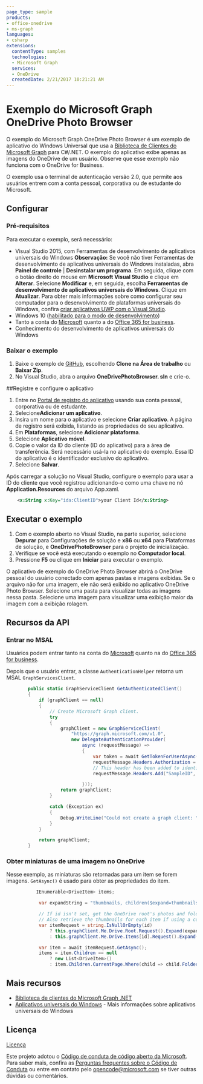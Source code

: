 ```yaml
---
page_type: sample
products:
- office-onedrive
- ms-graph
languages:
- csharp
extensions:
  contentType: samples
  technologies:
  - Microsoft Graph
  services:
  - OneDrive
  createdDate: 2/21/2017 10:21:21 AM
---
```

# Exemplo do Microsoft Graph OneDrive Photo Browser

O exemplo do Microsoft Graph OneDrive Photo Browser é um exemplo de aplicativo do Windows Universal que usa a [Biblioteca de Clientes do Microsoft Graph](https://github.com/microsoftgraph/msgraph-sdk-dotnet) para C#/.NET.
O exemplo do aplicativo exibe apenas as imagens do OneDrive de um usuário. Observe que esse exemplo não funciona com o OneDrive for Business.

O exemplo usa o terminal de autenticação versão 2.0, que permite aos usuários entrem com a conta pessoal, corporativa ou de estudante do Microsoft.


## Configurar

### Pré-requisitos

Para executar o exemplo, será necessário: 

* Visual Studio 2015, com Ferramentas de desenvolvimento de aplicativos universais do Windows **Observação:** Se você não tiver Ferramentas de desenvolvimento de aplicativos universais do Windows instaladas, abra **Painel de controle** | **Desinstalar um programa**. Em seguida, clique com o botão direito do mouse em **Microsoft Visual Studio** e clique em **Alterar**. Selecione **Modificar** e, em seguida, escolha **Ferramentas de desenvolvimento de aplicativos universais do Windows**. Clique em **Atualizar**. Para obter mais informações sobre como configurar seu computador para o desenvolvimento de plataformas universais do Windows, confira [criar aplicativos UWP com o Visual Studio](https://msdn.microsoft.com/en-us/library/windows/apps/dn609832.aspx).
* Windows 10 ([habilitado para o modo de desenvolvimento](https://msdn.microsoft.com/library/windows/apps/xaml/dn706236.aspx))
* Tanto a conta do [Microsoft](www.outlook.com) quanto a do [Office 365 for business](https://msdn.microsoft.com/en-us/office/office365/howto/setup-development-environment#bk_Office365Account).
* Conhecimento do desenvolvimento de aplicativos universais do Windows

### Baixar o exemplo

1. Baixe o exemplo de [GitHub](https://github.com/OneDrive/graph-sample-photobrowser-uwp), escolhendo **Clone na Área de trabalho** ou **Baixar Zip**. 
2. No Visual Studio, abra o arquivo **OneDrivePhotoBrowser. sln** e crie-o.

\##Registre e configure o aplicativo

1. Entre no [Portal de registro do aplicativo](https://apps.dev.microsoft.com/) usando sua conta pessoal, corporativa ou de estudante.  
2. Selecione**Adicionar um aplicativo**.  
3. Insira um nome para o aplicativo e selecione **Criar aplicativo**. A página de registro será exibida, listando as propriedades do seu aplicativo.  
4. Em **Plataformas**, selecione **Adicionar plataforma**.  
5. Selecione **Aplicativo móvel**.  
6. Copie o valor da ID do cliente (ID do aplicativo) para a área de transferência. Será necessário usá-la no aplicativo do exemplo. Essa ID do aplicativo é o identificador exclusivo do aplicativo.   
7. Selecione **Salvar**.  

Após carregar a solução no Visual Studio, configure o exemplo para usar a ID do cliente que você registrou adicionando-o como uma chave no nó **Application.Resources** do arquivo App.xaml.

```xml
    <x:String x:Key="ida:ClientID">your Client Id</x:String>
```

## Executar o exemplo

1. Com o exemplo aberto no Visual Studio, na parte superior, selecione **Depurar** para Configurações de solução e **x86** ou **x64** para Plataformas de solução, e **OneDrivePhotoBrowser** para o projeto de inicialização. 
2. Verifique se você está executando o exemplo no **Computador local**.
3. Pressione **F5** ou clique em **Iniciar** para executar o exemplo.

O aplicativo de exemplo do OneDrive Photo Browser abrirá o OneDrive pessoal do usuário conectado com apenas pastas e imagens exibidas. Se o arquivo não for uma imagem, ele não será exibido no aplicativo OneDrive Photo Browser. Selecione uma pasta para visualizar todas as imagens nessa pasta. Selecione uma imagem para visualizar uma exibição maior da imagem com a exibição rolagem.


## Recursos da API

### Entrar no MSAL

Usuários podem entrar tanto na conta do [Microsoft](www.outlook.com) quanto na do [Office 365 for business](https://msdn.microsoft.com/en-us/office/office365/howto/setup-development-environment#bk_Office365Account).

Depois que o usuário entrar, a classe `AuthenticationHelper` retorna um MSAL `GraphServicesClient`.

```csharp
        public static GraphServiceClient GetAuthenticatedClient()
        {
            if (graphClient == null)
            {
                // Create Microsoft Graph client.
                try
                {
                    graphClient = new GraphServiceClient(
                        "https://graph.microsoft.com/v1.0",
                        new DelegateAuthenticationProvider(
                            async (requestMessage) =>
                            {
                                var token = await GetTokenForUserAsync();
                                requestMessage.Headers.Authorization = new AuthenticationHeaderValue("bearer", token);
                                // This header has been added to identify our sample in the Microsoft Graph service.  If extracting this code for your project please remove.
                                requestMessage.Headers.Add("SampleID", "uwp-csharp-photobrowser-sample");

                            }));
                    return graphClient;
                }

                catch (Exception ex)
                {
                    Debug.WriteLine("Could not create a graph client: " + ex.Message);
                }
            }

            return graphClient;
        }
```

### Obter miniaturas de uma imagem no OneDrive

Nesse exemplo, as miniaturas são retornadas para um item se forem imagens. `GetAsync()` é usado para obter as propriedades do item.

```csharp
           IEnumerable<DriveItem> items;

            var expandString = "thumbnails, children($expand=thumbnails)";

            // If id isn't set, get the OneDrive root's photos and folders. Otherwise, get those for the specified item ID.
            // Also retrieve the thumbnails for each item if using a consumer client.
            var itemRequest = string.IsNullOrEmpty(id)
                ? this.graphClient.Me.Drive.Root.Request().Expand(expandString)
                : this.graphClient.Me.Drive.Items[id].Request().Expand(expandString);

            var item = await itemRequest.GetAsync();
            items = item.Children == null
                ? new List<DriveItem>()
                : item.Children.CurrentPage.Where(child => child.Folder != null || child.Image != null);
```

## Mais recursos

* [Biblioteca de clientes do Microsoft Graph .NET](https://github.com/microsoftgraph/msgraph-sdk-dotnet)
* [Aplicativos universais do Windows](https://msdn.microsoft.com/en-us/library/windows/apps/dn726767.aspx) \- Mais informações sobre aplicativos universais do Windows

## Licença

[Licença](LICENSE.txt)

Este projeto adotou o [Código de conduta de código aberto da Microsoft](https://opensource.microsoft.com/codeofconduct/).  Para saber mais, confira as [Perguntas frequentes sobre o Código de Conduta](https://opensource.microsoft.com/codeofconduct/faq/) ou entre em contato pelo [opencode@microsoft.com](mailto:opencode@microsoft.com) se tiver outras dúvidas ou comentários.
